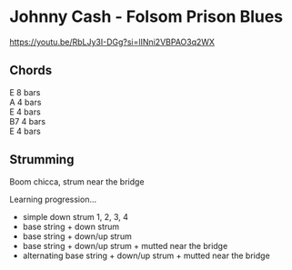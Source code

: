 # Johnny Cash - Folsom Prison Blues
https://youtu.be/RbLJy3I-DGg?si=lINni2VBPAO3q2WX

## Chords
E 8 bars\
A 4 bars\
E 4 bars\
B7 4 bars\
E 4 bars

## Strumming
Boom chicca, strum near the bridge

Learning progression...
* simple down strum 1, 2, 3, 4
* base string + down strum
* base string + down/up strum
* base string + down/up strum + mutted near the bridge
* alternating base string + down/up strum + mutted near the bridge
